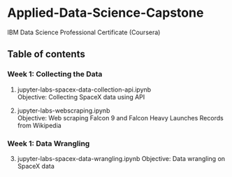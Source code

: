 # Applied-Data-Science-Capstone
IBM Data Science Professional Certificate (Coursera)

## Table of contents

### Week 1: Collecting the Data
1. jupyter-labs-spacex-data-collection-api.ipynb  
Objective: Collecting SpaceX data using API

2. jupyter-labs-webscraping.ipynb  
Objective: Web scraping Falcon 9 and Falcon Heavy Launches Records from Wikipedia

### Week 1: Data Wrangling
3. jupyter-labs-spacex-data-wrangling.ipynb
Objective: Data wrangling on SpaceX data

